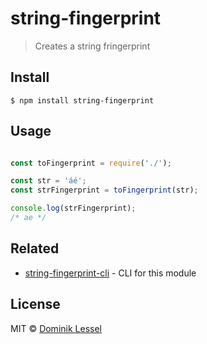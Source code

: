 # string-fingerprint
> Creates a string fringerprint


## Install

```
$ npm install string-fingerprint
```

## Usage

```js

const toFingerprint = require('./');

const str = 'áé';
const strFingerprint = toFingerprint(str);

console.log(strFingerprint);
/* ae */


```

## Related

- [string-fingerprint-cli](https://github.com/dominiklessel/string-fingerprint-cli) - CLI for this module


## License

MIT © [Dominik Lessel](https://mifitto.com)
